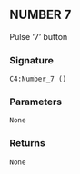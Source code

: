 ## NUMBER 7

Pulse ‘7’ button


### Signature

`C4:Number_7 ()`


### Parameters

`None`


### Returns

`None`